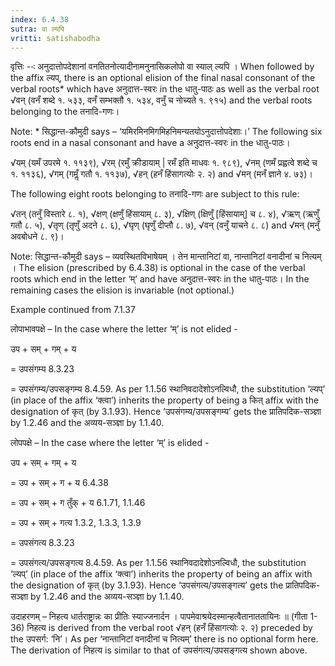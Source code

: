 ```yaml
---
index: 6.4.38
sutra: वा ल्यपि
vritti: satishabodha
---
```






वृत्तिः --ः अनुदात्तोपदेशानां वनतितनोत्यादीनामनुनासिकलोपो वा स्‍याल् ल्यपि । When followed by the affix ल्यप्, there is an optional elision of the final nasal consonant of the verbal roots* which have अनुदात्त-स्वरः in the धातु-पाठः as well as the verbal root √वन् (वनँ शब्दे १. ५३३, वनँ सम्भक्तौ १. ५३४, वनुँ च नोच्यते १. ९१५) and the verbal roots belonging to the तनादि-गणः।

Note: * सिद्धान्त-कौमुदी says – ‘यमिरमिनमिगमिहनिमन्यतयोऽनुदात्तोपदेशाः।’ The following six roots end in a nasal consonant and have a अनुदात्त-स्वरः in the धातु-पाठः।

√यम् (यमँ उपरमे १. ११३९), √रम् (रमुँ क्रीडायाम् | रमँ इति माधवः १. ९८९), √नम् (णमँ प्रह्वत्वे शब्दे च १. ११३६), √गम् (गमॢँ गतौ १. ११३७), √हन् (हनँ हिंसागत्योः २. २) and √मन् (मनँ ज्ञाने ४. ७३)।

The following eight roots belonging to तनादि-गणः are subject to this rule:

√तन् (तनुँ विस्तारे ८. १), √क्षण् (क्षणुँ हिंसायाम् ८. ३), √क्षिण् (क्षिणुँ [हिंसायाम्] च ८. ४), √ऋण् (ऋणुँ गतौ ८. ५), √तृण् (तृणुँ अदने ८. ६), √घृण् (घृणुँ दीप्तौ ८. ७), √वन् (वनुँ याचने ८. ८) and √मन् (मनुँ अवबोधने ८. ९)।


Note: सिद्धान्त-कौमुदी says – व्यवस्थितविभाषेयम् । तेन मान्तानिटां वा, नान्तानिटां वनादीनां च नित्यम् । The elision (prescribed by 6.4.38) is optional in the case of the verbal roots which end in the letter ‘म्’ and have अनुदात्त-स्वरः in the धातु-पाठः। In the remaining cases the elision is invariable (not optional.)


Example continued from 7.1.37


लोपाभावपक्षे – In the case where the letter ‘म्’ is not elided -


उप + सम् + गम् + य

= उपसंगम्य 8.3.23

= उपसंगम्य/उपसङ्गम्य 8.4.59. As per 1.1.56 स्थानिवदादेशोऽनल्विधौ, the substitution ‘ल्यप्’ (in place of the affix ‘क्त्वा’) inherits the property of being a कित् affix with the designation of कृत् (by 3.1.93). Hence ‘उपसंगम्य/उपसङ्गम्य’ gets the प्रातिपदिक-सञ्ज्ञा by 1.2.46 and the अव्यय-सञ्ज्ञा by 1.1.40.


लोपपक्षे – In the case where the letter ‘म्’ is elided -


उप + सम् + गम् + य

= उप + सम् + ग + य 6.4.38

= उप + सम् + ग तुँक् + य 6.1.71, 1.1.46

= उप + सम् + गत्य 1.3.2, 1.3.3, 1.3.9

= उपसंगत्य 8.3.23

= उपसंगत्य/उपसङ्गत्य 8.4.59. As per 1.1.56 स्थानिवदादेशोऽनल्विधौ, the substitution ‘ल्यप्’ (in place of the affix ‘क्त्वा’) inherits the property of being an affix with the designation of कृत् (by 3.1.93). Hence ‘उपसंगत्य/उपसङ्गत्य’ gets the प्रातिपदिक-सञ्ज्ञा by 1.2.46 and the अव्यय-सञ्ज्ञा by 1.1.40.


उदाहरणम् – निहत्य धार्तराष्ट्रान्नः का प्रीतिः स्याज्जनार्दन । पापमेवाश्रयेदस्मान्हत्वैतानाततायिनः ॥ (गीता 1-36) निहत्य is derived from the verbal root √हन् (हनँ हिंसागत्योः २. २) preceded by the उपसर्ग: ‘नि’। As per ‘नान्तानिटां वनादीनां च नित्यम्’ there is no optional form here. The derivation of निहत्य is similar to that of उपसंगत्य/उपसङ्गत्य shown above.

